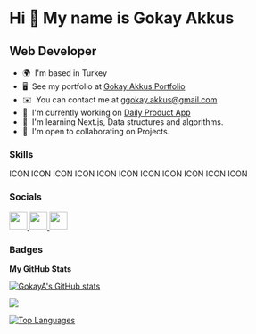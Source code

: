 Hi 👋 My name is Gokay Akkus
============================

Web Developer
-------------

* 🌍  I'm based in Turkey
* 🖥️  See my portfolio at [Gokay Akkus Portfolio](http://https://gokayakkus.vercel.app/)
* ✉️  You can contact me at [ggokay.akkus@gmail.com](mailto:ggokay.akkus@gmail.com)
* 🚀  I'm currently working on [Daily Product App](http://https://dailygoodproduct.vercel.app/)
* 🧠  I'm learning Next.js, Data structures and algorithms.
* 🤝  I'm open to collaborating on Projects.

### Skills


<p align="left">
ICON ICON ICON ICON ICON ICON ICON ICON ICON ICON ICON
</p>


### Socials

<p align="left"> <a href="https://discord.com/users/_gokay" target="_blank" rel="noreferrer"> <picture> <source media="(prefers-color-scheme: dark)" srcset="undefined" /> <source media="(prefers-color-scheme: light)" srcset="https://raw.githubusercontent.com/danielcranney/readme-generator/main/public/icons/socials/discord.svg" /> <img src="https://raw.githubusercontent.com/danielcranney/readme-generator/main/public/icons/socials/discord.svg" width="32" height="32" /> </picture> </a> <a href="https://www.github.com/GokayA" target="_blank" rel="noreferrer"> <picture> <source media="(prefers-color-scheme: dark)" srcset="https://raw.githubusercontent.com/danielcranney/readme-generator/main/public/icons/socials/github-dark.svg" /> <source media="(prefers-color-scheme: light)" srcset="https://raw.githubusercontent.com/danielcranney/readme-generator/main/public/icons/socials/github.svg" /> <img src="https://raw.githubusercontent.com/danielcranney/readme-generator/main/public/icons/socials/github.svg" width="32" height="32" /> </picture> </a> <a href="https://www.linkedin.com/in/gokay-akkus" target="_blank" rel="noreferrer"> <picture> <source media="(prefers-color-scheme: dark)" srcset="undefined" /> <source media="(prefers-color-scheme: light)" srcset="https://raw.githubusercontent.com/danielcranney/readme-generator/main/public/icons/socials/linkedin.svg" /> <img src="https://raw.githubusercontent.com/danielcranney/readme-generator/main/public/icons/socials/linkedin.svg" width="32" height="32" /> </picture> </a></p>

### Badges

<b>My GitHub Stats</b>

<a href="http://www.github.com/GokayA"><img src="https://github-readme-stats.vercel.app/api?username=GokayA&show_icons=true&hide=stars,issues,&count_private=true&title_color=0891b2&text_color=ffffff&icon_color=0891b2&bg_color=1c1917&hide_border=true&show_icons=true" alt="GokayA's GitHub stats" /></a>

<a href="http://www.github.com/GokayA"><img src="https://github-readme-streak-stats.herokuapp.com/?user=GokayA&stroke=ffffff&background=1c1917&ring=0891b2&fire=0891b2&currStreakNum=ffffff&currStreakLabel=0891b2&sideNums=ffffff&sideLabels=ffffff&dates=ffffff&hide_border=true" /></a>

<a href="https://github.com/GokayA" align="left"><img src="https://github-readme-stats.vercel.app/api/top-langs/?username=GokayA&langs_count=10&title_color=0891b2&text_color=ffffff&icon_color=0891b2&bg_color=1c1917&hide_border=true&locale=en&custom_title=Top%20%Languages" alt="Top Languages" /></a>
